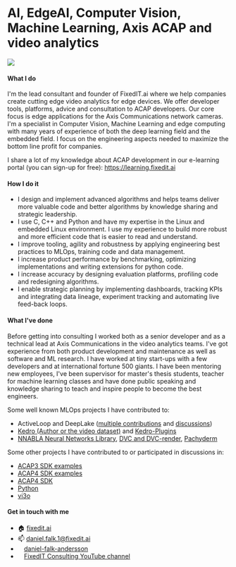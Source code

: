 # AI, EdgeAI, Computer Vision, Machine Learning, Axis ACAP and video analytics

<img src="https://fixedit-public-hosted.s3.eu-north-1.amazonaws.com/graphics/cover2.jpg"/>

#### What I do
I'm the lead consultant and founder of FixedIT.ai where we help companies create cutting edge video analytics for edge devices. We offer developer tools, platforms, advice and consultation to ACAP developers. Our core focus is edge applications for the Axis Communications network cameras. I'm a specialist in Computer Vision, Machine Learning and edge computing with many years of experience of both the deep learning field and the embedded field. I focus on the engineering aspects needed to maximize the bottom line profit for companies.

I share a lot of my knowledge about ACAP development in our e-learning portal (you can sign-up for free): https://learning.fixedit.ai

#### How I do it
* I design and implement advanced algorithms and helps teams deliver more valuable code and better algorithms by knowledge sharing and strategic leadership.
* I use C, C++ and Python and have my expertise in the Linux and embedded Linux environment. I use my experience to build more robust and more efficient code that is easier to read and understand.
* I improve tooling, agility and robustness by applying engineering best practices to MLOps, training code and data management.
* I increase product performance by benchmarking, optimizing implementations and writing extensions for python code.
* I increase accuracy by designing evaluation platforms, profiling code and redesigning algorithms.
* I enable strategic planning by implementing dashboards, tracking KPIs and integrating data lineage, experiment tracking and automating live feed-back loops.

#### What I've done
Before getting into consulting I worked both as a senior developer and as a technical lead at Axis Communications in the video analytics teams. I've got experience from both product development and maintenance as well as software and ML research. I have worked at tiny start-ups with a few developers and at international fortune 500 giants. I have been mentoring new employees, I've been supervisor for master's thesis students, teacher for machine learning classes and have done public speaking and knowledge sharing to teach and inspire people to become the best engineers.

Some well known MLOps projects I have contributed to:
- ActiveLoop and DeepLake ([multiple contributions](https://github.com/activeloopai/deeplake/pulls?q=author%3Adaniel-falk+) and [discussions](https://github.com/activeloopai/deeplake/issues?q=is%3Aissue+author%3Adaniel-falk+))
- [Kedro (Author or the video dataset)](https://github.com/kedro-org/kedro/pulls?q=author%3Adaniel-falk+) and [Kedro-Plugins](https://github.com/kedro-org/kedro-plugins/issues?q=author%3Adaniel-falk+)
- [NNABLA Neural Networks Library](https://github.com/sony/nnabla/issues?q=author%3Adaniel-falk+), [DVC and DVC-render](https://github.com/iterative/dvc-render/issues?q=author%3Adaniel-falk+), [Pachyderm](https://github.com/pachyderm/pachyderm/issues?q=author%3Adaniel-falk+)

Some other projects I have contributed to or participated in discussions in:
- [ACAP3 SDK examples](https://github.com/AxisCommunications/acap3-examples/issues?q=author%3Adaniel-falk+)
- [ACAP4 SDK examples](https://github.com/AxisCommunications/acap-computer-vision-sdk-examples/issues?q=author%3Adaniel-falk+)
- [ACAP4 SDK](https://github.com/AxisCommunications/acap-computer-vision-sdk/issues?q=author%3Adaniel-falk+)
- [Python](https://github.com/python/cpython/search?q=%22daniel-falk%22&type=issues)
- [vi3o](https://github.com/hakanardo/vi3o/issues?q=author%3Adaniel-falk+)

#### Get in touch with me

- :house: [fixedit.ai](https://fixedit.ai)
- 📫 daniel.falk.1@fixedit.ai
- <img src="https://content.linkedin.com/content/dam/me/business/en-us/amp/brand-site/v2/bg/LI-Bug.svg.original.svg" width="10" height="10"/> [daniel-falk-andersson](https://www.linkedin.com/in/daniel-falk-andersson/)
- <img src="https://fixedit-public-hosted.s3.eu-north-1.amazonaws.com/graphics/yt_logo_rgb_light.png" height="10"/> [FixedIT Consulting YouTube channel](https://www.youtube.com/channel/UCU6flV4LcfHUB8SD33_fuNQ)
